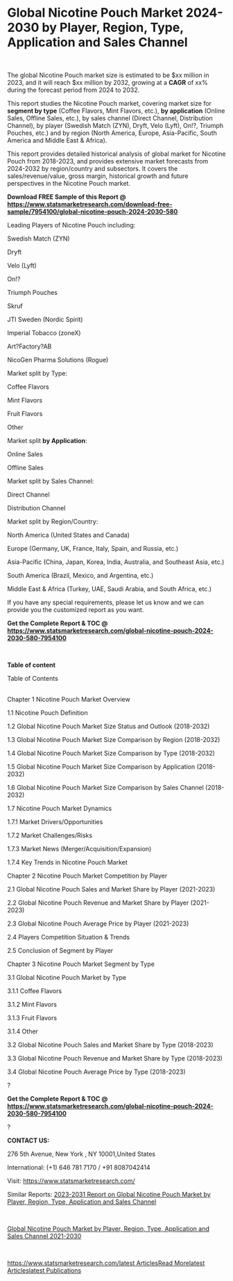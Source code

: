 <h1>Global Nicotine Pouch Market 2024-2030 by Player, Region, Type, Application and Sales Channel</h1><br/><p>The global Nicotine Pouch market size is estimated to be $xx million in 2023, and it will reach $xx million by 2032, growing at a <strong>CAGR</strong> of xx% during the forecast period from 2024 to 2032.</p>
 
 
 
 <p>This report studies the Nicotine Pouch market, covering market size for <strong>segment by type</strong> (Coffee Flavors, Mint Flavors, etc.), <strong>by application</strong> (Online Sales, Offline Sales, etc.), by sales channel (Direct Channel, Distribution Channel), by player (Swedish Match (ZYN), Dryft, Velo (Lyft), On!?, Triumph Pouches, etc.) and by region (North America, Europe, Asia-Pacific, South America and Middle East & Africa).</p>
 
 
 
 <p>This report provides detailed historical analysis of global market for Nicotine Pouch from 2018-2023, and provides extensive market forecasts from 2024-2032 by region/country and subsectors. It covers the sales/revenue/value, gross margin, historical growth and future perspectives in the Nicotine Pouch market.</p>
 
 
 
 <p><strong>Download FREE Sample of this Report @ <a href="https://www.statsmarketresearch.com/download-free-sample/7954100/global-nicotine-pouch-2024-2030-580">https://www.statsmarketresearch.com/download-free-sample/7954100/global-nicotine-pouch-2024-2030-580</a></strong></p>
 
 
 
 <p>Leading Players of Nicotine Pouch including:</p>
 
 
 
 <p>Swedish Match (ZYN)</p>
 
 
 
 <p>Dryft</p>
 
 
 
 <p>Velo (Lyft)</p>
 
 
 
 <p>On!?</p>
 
 
 
 <p>Triumph Pouches</p>
 
 
 
 <p>Skruf</p>
 
 
 
 <p>JTI Sweden (Nordic Spirit)</p>
 
 
 
 <p>Imperial Tobacco (zoneX)</p>
 
 
 
 <p>Art?Factory?AB</p>
 
 
 
 <p>NicoGen Pharma Solutions (Rogue)</p>
 
 
 
 <p>Market split by Type:</p>
 
 
 
 <p>Coffee Flavors</p>
 
 
 
 <p>Mint Flavors</p>
 
 
 
 <p>Fruit Flavors</p>
 
 
 
 <p>Other</p>
 
 
 
 <p>Market split <strong>by Application</strong>:</p>
 
 
 
 <p>Online Sales</p>
 
 
 
 <p>Offline Sales</p>
 
 
 
 <p>Market split by Sales Channel:</p>
 
 
 
 <p>Direct Channel</p>
 
 
 
 <p>Distribution Channel</p>
 
 
 
 <p>Market split by Region/Country:</p>
 
 
 
 <p>North America (United States and Canada)</p>
 
 
 
 <p>Europe (Germany, UK, France, Italy, Spain, and Russia, etc.)</p>
 
 
 
 <p>Asia-Pacific (China, Japan, Korea, India, Australia, and Southeast Asia, etc.)</p>
 
 
 
 <p>South America (Brazil, Mexico, and Argentina, etc.)</p>
 
 
 
 <p>Middle East & Africa (Turkey, UAE, Saudi Arabia, and South Africa, etc.)</p>
 
 
 
 <p>If you have any special requirements, please let us know and we can provide you the customized report as you want.</p>
 
 
 
 <div><b>Get the Complete Report & TOC @ <a href="https://www.statsmarketresearch.com/global-nicotine-pouch-2024-2030-580-7954100">https://www.statsmarketresearch.com/global-nicotine-pouch-2024-2030-580-7954100</a></b></div>
 
 
 
 <p><br />
 
 <b>Table of content</b></p>
 
 
 
 <p>Table of Contents<br />
 
 <br />
 
 Chapter 1 Nicotine Pouch Market Overview<br />
 
 1.1 Nicotine Pouch Definition<br />
 
 1.2 Global Nicotine Pouch Market Size Status and Outlook (2018-2032)<br />
 
 1.3 Global Nicotine Pouch Market Size Comparison by Region (2018-2032)<br />
 
 1.4 Global Nicotine Pouch Market Size Comparison by Type (2018-2032)<br />
 
 1.5 Global Nicotine Pouch Market Size Comparison by Application (2018-2032)<br />
 
 1.6 Global Nicotine Pouch Market Size Comparison by Sales Channel (2018-2032)<br />
 
 1.7 Nicotine Pouch Market Dynamics<br />
 
 1.7.1 Market Drivers/Opportunities<br />
 
 1.7.2 Market Challenges/Risks<br />
 
 1.7.3 Market News (Merger/Acquisition/Expansion)<br />
 
 1.7.4 Key Trends in Nicotine Pouch Market<br />
 
 Chapter 2 Nicotine Pouch Market Competition by Player<br />
 
 2.1 Global Nicotine Pouch Sales and Market Share by Player (2021-2023)<br />
 
 2.2 Global Nicotine Pouch Revenue and Market Share by Player (2021-2023)<br />
 
 2.3 Global Nicotine Pouch Average Price by Player (2021-2023)<br />
 
 2.4 Players Competition Situation & Trends<br />
 
 2.5 Conclusion of Segment by Player<br />
 
 Chapter 3 Nicotine Pouch Market Segment by Type<br />
 
 3.1 Global Nicotine Pouch Market by Type<br />
 
 3.1.1 Coffee Flavors<br />
 
 3.1.2 Mint Flavors<br />
 
 3.1.3 Fruit Flavors<br />
 
 3.1.4 Other<br />
 
 3.2 Global Nicotine Pouch Sales and Market Share by Type (2018-2023)<br />
 
 3.3 Global Nicotine Pouch Revenue and Market Share by Type (2018-2023)<br />
 
 3.4 Global Nicotine Pouch Average Price by Type (2018-2023)<br />
 
 ? </p>
 
 
 
 <div><b>Get the Complete Report & TOC @ <a href="https://www.statsmarketresearch.com/global-nicotine-pouch-2024-2030-580-7954100">https://www.statsmarketresearch.com/global-nicotine-pouch-2024-2030-580-7954100</a></b></div>
 
 
 
 <p>? </p>
 
 
 
 <p><b>CONTACT US:</b><br />
 
 276 5th Avenue, New York , NY 10001,United States<br />
 
 International: (+1) 646 781 7170 / +91 8087042414<br />
 
 Visit: <a href="https://www.statsmarketresearch.com/">https://www.statsmarketresearch.com/</a><br />
 
 Similar Reports: <a href="https://www.statsmarketresearch.com/global-nicotine-pouch-2024-2030-580-7954100">2023-2031 Report on Global Nicotine Pouch Market by Player, Region, Type, Application and Sales Channel</a><br />
 
 <br />
 
 <a href="https://www.statsmarketresearch.com/global-nicotine-pouch-2024-2030-580-7954100">Global Nicotine Pouch Market by Player, Region, Type, Application and Sales Channel 2021-2030</a><br />
 
 <br />
 
 <a href="https://gyeongbokgung.com">https://www.statsmarketresearch.com/</a><a href="https://hallyeomaritime.com">latest Articles</a><a href="https://jingwansa.com">Read More</a><a href="https://nguoiviet.jp/">latest Articles</a><a href="https://www.intelmarketresearch.com/">latest Publications</a></p>